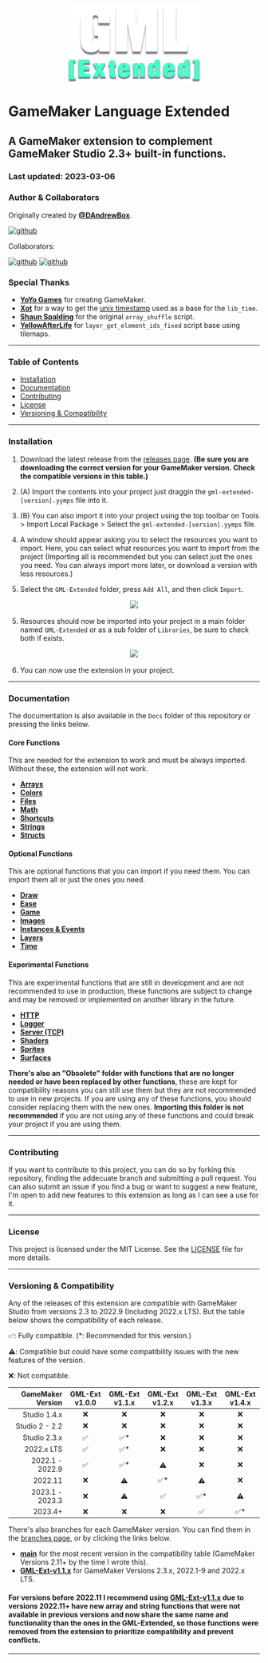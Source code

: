 <p align="center">
  <img src="./logo.png" />
</p>

# GameMaker Language Extended

## A GameMaker extension to complement GameMaker Studio 2.3+ built-in functions.

### Last updated: 2023-03-06

### Author & Collaborators

Originally created by [**@DAndrewBox**](https://twitter.com/DAndrewBox_).

[![github](https://img.shields.io/badge/DAndrewBox-000?style=for-the-badge&logo=github&label=Github&logoColor=white)](https://github.com/DAndrewBox)

Collaborators:

[![github](https://img.shields.io/badge/Shynif-000?style=for-the-badge&logo=github&label=Github&logoColor=white)](https://github.com/Shynif)
[![github](https://img.shields.io/badge/Gizmo199-000?style=for-the-badge&logo=github&label=Github&logoColor=white)](https://github.com/Gizmo199)

### Special Thanks

- [**YoYo Games**](https://www.yoyogames.com/) for creating GameMaker.
- [**Xot**](https://twitter.com/xotmatrix) for a way to get the [unix timestamp](https://www.gmlscripts.com/script/unix_timestamp) used as a base for the `lib_time`.
- [**Shaun Spalding**](https://twitter.com/shaunspalding) for the original `array_shuffle` script.
- [**YellowAfterLife**](https://yal.cc) for `layer_get_element_ids_fixed` script base using tilemaps.

---

### Table of Contents

- [Installation](#installation)
- [Documentation](#documentation)
- [Contributing](#contributing)
- [License](#license)
- [Versioning & Compatibility](#versioning--compatibility)

---

### Installation

1. Download the latest release from the [releases page](https://github.com/DAndrewBox/GML-Extended/releases). **(Be sure you are downloading the correct version for your GameMaker version. Check the compatible versions in this table.)**

2. (A) Import the contents into your project just draggin the `gml-extended-[version].yymps` file into it.

3. (B) You can also import it into your project using the top toolbar on Tools > Import Local Package > Select the `gml-extended-[version].yymps` file.

4. A window should appear asking you to select the resources you want to import. Here, you can select what resources you want to import from the project (Importing all is recommended but you can select just the ones you need. You can always import more later, or download a version with less resources.)

5. Select the `GML-Extended` folder, press `Add All`, and then click `Import`.

<p style="text-align: center;">
  <img src="https://i.imgur.com/ErUhn3b.png" width="75%"/>
<p>

5. Resources should now be imported into your project in a main folder named `GML-Extended` or as a sub folder of `Libraries`, be sure to check both if exists.

<p style="text-align: center;">
  <img src="https://i.imgur.com/BfU9Tnw.png" width="75%"/>
<p>

6. You can now use the extension in your project.

---

### Documentation

The documentation is also available in the `Docs` folder of this repository or pressing the links below.

#### Core Functions

This are needed for the extension to work and must be always imported. Without these, the extension will not work.

- [**Arrays**](Docs/Arrays.md)
- [**Colors**](Docs/Colors.md)
- [**Files**](Docs/Files.md)
- [**Math**](Docs/Math.md)
- [**Shortcuts**](Docs/Shortcuts.md)
- [**Strings**](Docs/Strings.md)
- [**Structs**](Docs/Structs.md)

#### Optional Functions

This are optional functions that you can import if you need them. You can import them all or just the ones you need.

- [**Draw**](Docs/Draw.md)
- [**Ease**](Docs/Ease.md)
- [**Game**](Docs/Game.md)
- [**Images**](Docs/Images.md)
- [**Instances & Events**](Docs/Instances_and_Events.md)
- [**Layers**](Docs/Layers.md)
- [**Time**](Docs/Time.md)

#### Experimental Functions

This are experimental functions that are still in development and are not recommended to use in production, these functions are subject to change and may be removed or implemented on another library in the future.

- [**HTTP**](Docs/HTTP.md)
- [**Logger**](Docs/Logger.md)
- [**Server (TCP)**](Docs/ServerTCP.md)
- [**Shaders**](Docs/Shaders.md)
- [**Sprites**](Docs/Sprites.md)
- [**Surfaces**](Docs/Surfaces.md)

**There's also an "Obsolete" folder with functions that are no longer needed or have been replaced by other functions**, these are kept for compatibility reasons you can still use them but they are not recommended to use in new projects. If you are using any of these functions, you should consider replacing them with the new ones. **Importing this folder is not recommended** if you are not using any of these functions and could break your project if you are using them.

---

### Contributing

If you want to contribute to this project, you can do so by forking this repository, finding the addecuate branch and submitting a pull request.
You can also submit an issue if you find a bug or want to suggest a new feature, I'm open to add new features to this extension as long as I can see a use for it.

---

### License

This project is licensed under the MIT License. See the [LICENSE](LICENSE) file for more details.

---

### Versioning & Compatibility

Any of the releases of this extension are compatible with GameMaker Studio from versions 2.3 to 2022.9 (Including 2022.x LTS). But the table below shows the compatibility of each release.

✅: Fully compatible. (\*: Recommended for this version.)

⚠️: Compatible but could have some compatibility issues with the new features of the version.

❌: Not compatible.

| GameMaker Version | GML-Ext v1.0.0 | GML-Ext v1.1.x | GML-Ext v1.2.x | GML-Ext v1.3.x | GML-Ext v1.4.x |
| ----------------: | :------------: | :------------: | :------------: | :------------: | :------------: |
|      Studio 1.4.x |       ❌       |       ❌       |       ❌       |       ❌       |       ❌       |
|    Studio 2 - 2.2 |       ❌       |       ❌       |       ❌       |       ❌       |       ❌       |
|      Studio 2.3.x |       ✅       |      ✅\*      |       ❌       |       ❌       |       ❌       |
|        2022.x LTS |       ✅       |      ✅\*      |       ❌       |       ❌       |       ❌       |
|   2022.1 - 2022.9 |       ✅       |      ✅\*      |       ⚠️       |       ❌       |       ❌       |
|           2022.11 |       ❌       |       ⚠️       |      ✅\*      |       ⚠️       |       ❌       |
|   2023.1 - 2023.3 |       ❌       |       ⚠️       |       ✅       |      ✅\*      |       ⚠️       |
|           2023.4+ |       ❌       |       ❌       |       ❌       |       ✅       |      ✅\*      |

There's also branches for each GameMaker version. You can find them in the [branches page](https://github.com/DAndrewBox/GML-Extended/branches), or by clicking the links below.

- [**main**](https://github.com/DAndrewBox/GML-Extended) for the most recent version in the compatibility table (GameMaker Versions 2.11+ by the time I wrote this).
- [**GML-Ext-v1.1.x**](https://github.com/DAndrewBox/GML-Extended/tree/GML-Ext-v1.1.x) for GameMaker Versions 2.3.x, 2022.1-9 and 2022.x LTS.

#### For versions before 2022.11 I recommend using [**GML-Ext-v1.1.x**](https://github.com/DAndrewBox/GML-Extended/tree/GML-Ext-v1.1.x) due to versions 2022.11+ have new array and string functions that were not available in previous versions and now share the same name and functionality than the ones in the GML-Extended, so those functions were removed from the extension to prioritize compatibility and prevent conflicts.

---
